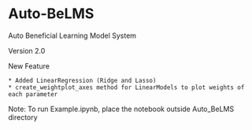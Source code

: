 # Auto-BeLMS
Auto Beneficial Learning Model System

Version 2.0

New Feature

	* Added LinearRegression (Ridge and Lasso)
	* create_weightplot_axes method for LinearModels to plot weights of each parameter
	
Note:
To run Example.ipynb, place the notebook outside Auto_BeLMS directory
